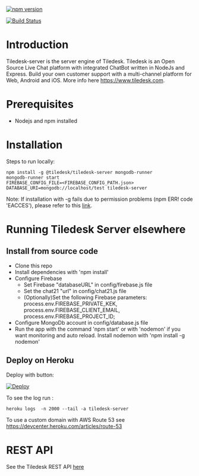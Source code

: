 [![npm version](https://badge.fury.io/js/%40tiledesk%2Ftiledesk-server.svg)](https://badge.fury.io/js/%40tiledesk%2Ftiledesk-server)

[![Build Status](https://travis-ci.org/Tiledesk/tiledesk-server.svg?branch=master)](https://travis-ci.org/Tiledesk/tiledesk-server)

# Introduction

Tiledesk-server is the server engine of Tiledesk. Tiledesk is an Open Source Live Chat platform with integrated ChatBot written in NodeJs and Express. Build your own customer support with a multi-channel platform for Web, Android and iOS. More info here https://www.tiledesk.com.

# Prerequisites

* Nodejs and npm installed 

# Installation

Steps to run locally:
```
npm install -g @tiledesk/tiledesk-server mongodb-runner
mongodb-runner start
FIREBASE_CONFIG_FILE=<FIREBASE_CONFIG_PATH.json> DATABASE_URI=mongodb://localhost/test tiledesk-server  
```

Note: If installation with -g fails due to permission problems (npm ERR! code 'EACCES'), please refer to this [link](https://docs.npmjs.com/getting-started/fixing-npm-permissions).


# Running Tiledesk Server elsewhere

## Install from source code

* Clone this repo
* Install dependencies with 'npm install'
* Configure Firebase
   * Set Firebase "databaseURL" in config/firebase.js file
   * Set the chat21 "url" in config/chat21.js file
   * (Optionally)Set the following Firebase parameters: process.env.FIREBASE_PRIVATE_KEK, process.env.FIREBASE_CLIENT_EMAIL, process.env.FIREBASE_PROJECT_ID;
* Configure MongoDb account in config/database.js file
* Run the app with the command 'npm start' or with 'nodemon' if you want monitoring and auto reload.
Install nodemon with 'npm install -g nodemon'


## Deploy on Heroku

Deploy with button:

[![Deploy](https://www.herokucdn.com/deploy/button.svg)](https://heroku.com/deploy?template=https://github.com/Tiledesk/tiledesk-server)


To see the log run : 

```
heroku logs  -n 2000 --tail -a tiledesk-server
```


To use a custom domain with AWS Route 53 see https://devcenter.heroku.com/articles/route-53


# REST API

See the Tiledesk REST API [here](https://docs.tiledesk.com/apis/api)

